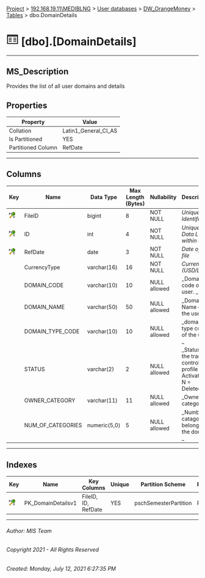 #### 

[Project](../../../../index.md) > [192.168.19.11\\MEDIBLNG](../../../index.md) > [User databases](../../index.md) > [DW_OrangeMoney](../index.md) > [Tables](Tables.md) > dbo.DomainDetails

# ![Tables](../../../../Images/Table32.png) [dbo].[DomainDetails]

---

## <a name="#description"></a>MS_Description

Provides the list of all user domains and details

## <a name="#properties"></a>Properties

| Property | Value |
|---|---|
| Collation | Latin1_General_CI_AS |
| Is Partitioned | YES |
| Partitioned Column | RefDate |


---

## <a name="#columns"></a>Columns

| Key | Name | Data Type | Max Length (Bytes) | Nullability | Description |
|---|---|---|---|---|---|
| [![Cluster Primary Key PK_DomainDetailsv1: *](../../../../Images/pkcluster.png)](#indexes) | FileID | bigint | 8 | NOT NULL | _Unique File Identifier_ |
| [![Cluster Primary Key PK_DomainDetailsv1: *](../../../../Images/pkcluster.png)](#indexes) | ID | int | 4 | NOT NULL | _Unique Data Line within a file_ |
| [![Cluster Primary Key PK_DomainDetailsv1: *](../../../../Images/pkcluster.png)](#indexes) | RefDate | date | 3 | NOT NULL | _Date of the file_ |
|  | CurrencyType | varchar(16) | 16 | NOT NULL | _Currency (USD/LRD)_ |
|  | DOMAIN_CODE | varchar(10) | 10 | NULL allowed | _Domain code of the user. _ |
|  | DOMAIN_NAME | varchar(50) | 50 | NULL allowed | _Domain Name of the user. _ |
|  | DOMAIN_TYPE_CODE | varchar(10) | 10 | NULL allowed | _domain type code of the user. _ |
|  | STATUS | varchar(2) | 2 | NULL allowed | _Status of the transfer control profile (Y = Activated, N = Deleted). _ |
|  | OWNER_CATEGORY | varchar(11) | 11 | NULL allowed | _Owner category. _ |
|  | NUM_OF_CATEGORIES | numeric(5,0) | 5 | NULL allowed | _Number of catagories belongs to the domain. _ |


---

## <a name="#indexes"></a>Indexes

| Key | Name | Key Columns | Unique | Partition Scheme | Partitioned |
|---|---|---|---|---|---|
| [![Cluster Primary Key PK_DomainDetailsv1: *](../../../../Images/pkcluster.png)](#indexes) | PK_DomainDetailsv1 | FileID, ID, RefDate | YES | pschSemesterPartition | RefDate |


---

###### Author:  MIS Team

###### Copyright 2021 - All Rights Reserved

###### Created: Monday, July 12, 2021 6:27:35 PM

